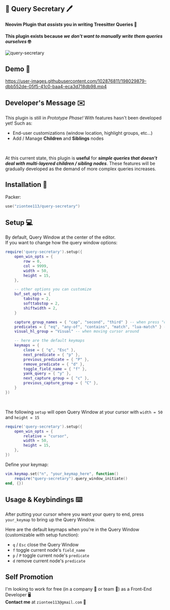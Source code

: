 ## 📓 Query Secretary 🖊️
#### Neovim Plugin that *assists* you in writing Treesitter Queries 🌳
#### This plugin exists because *we don't want to manually write them queries ourselves* 🤓

![query-secretary](https://user-images.githubusercontent.com/102876811/198027185-0af9abff-830d-464b-8016-bc7a5474b756.png)

## Demo 🎥

https://user-images.githubusercontent.com/102876811/198029879-dbb552de-05f5-41c0-baa4-eca3d718db98.mp4

## Developer's Message ✉️
This plugin is still in *Prototype Phase!* With features hasn't been developed yet!
Such as:
- End-user customizations (window location, highlight groups, etc...)
- Add / Manage **Children** and **Siblings** nodes
<br>

At this current state, this plugin is **useful** for ***simple queries that doesn't deal with
multi-layered children / sibling nodes***. These features will be gradually developed as
the demand of more complex queries increases.
<br>

## Installation 💽
Packer:
```lua
use("ziontee113/query-secretary")
```

## Setup 💻
By default, Query Window at the center of the editor.
<br>
If you want to change how the query window options:
<br>
```lua
require('query-secretary').setup({
    open_win_opts = {
        row = 0,
        col = 9999,
        width = 50,
        height = 15,
    },

    -- other options you can customize
    buf_set_opts = {
        tabstop = 2,
        softtabstop = 2,
        shiftwidth = 2,
    }

    capture_group_names = { "cap", "second", "third" } -- when press "c"
    predicates = { "eq", "any-of", "contains", "match", "lua-match" } -- when press "p"
    visual_hl_group = "Visual" -- when moving cursor around

    -- here are the default keymaps
    keymaps = {
        close = { "q", "Esc" },
        next_predicate = { "p" },
        previous_predicate = { "P" },
        remove_predicate = { "d" },
        toggle_field_name = { "f" },
        yank_query = { "y" },
        next_capture_group = { "c" },
        previous_capture_group = { "C" },
    }
})
```
<br>

The following `setup` will open Query Window at your cursor
with `width = 50` and `height = 15`
```lua
require('query-secretary').setup({
    open_win_opts = {
        relative = "cursor",
        width = 50,
        height = 15,
    },
})
```

Define your keymap:
```lua
vim.keymap.set("n", "your_keymap_here", function()
    require("query-secretary").query_window_initiate()
end, {})
```

## Usage & Keybindings ⌨️

After putting your cursor where you want your query to end, press `your_keymap`
to bring up the Query Window.
<br>

Here are the default keymaps when you're in the Query Window (customizable with setup function):
- `q` / `Esc` close the Query Window
-  `f` toggle current node's `field_name`
-  `p` / `P` toggle current node's `predicate`
- `d` remove current node's `predicate`

## Self Promotion

I'm looking to work for free (in a company 🏢 or team 👥) as a Front-End Developer 🖥️
<br>
**Contact me** at `ziontee113@gmail.com` 📧
